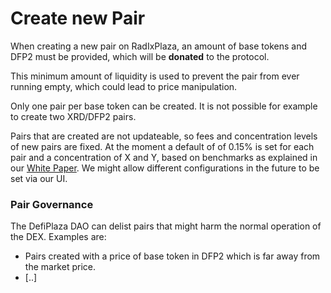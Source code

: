 # Create new Pair

When creating a new pair on RadIxPlaza, an amount of base tokens and DFP2 must be provided, which will be **donated** to the protocol.

This minimum amount of liquidity is used to prevent the pair from ever running empty, which could lead to price manipulation.

Only one pair per base token can be created. It is not possible for example to create two XRD/DFP2 pairs.

Pairs that are created are not updateable, so fees and concentration levels of new pairs are fixed. At the moment a default of of 0.15% is set for each pair and a concentration of X and Y, based on benchmarks as explained in our [White Paper](../../introduction/white-papers.md). We might allow different configurations in the future to be set via our UI.

### Pair Governance

The DefiPlaza DAO can delist pairs that might harm the normal operation of the DEX. Examples are:

* Pairs created with a price of base token in DFP2 which is far away from the market price.
* \[..]
